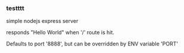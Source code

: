 ### testttt

simple nodejs express server

responds "Hello World" when '/' route is hit.

Defaults to port '8888', but can be overridden by ENV variable 'PORT'
